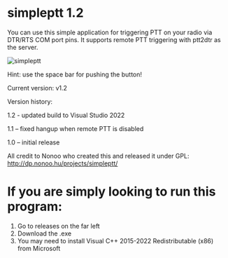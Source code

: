 # simpleptt 1.2

You can use this simple application for triggering PTT on your radio via DTR/RTS COM port pins.
It supports remote PTT triggering with ptt2dtr as the server.

![simpleptt](https://user-images.githubusercontent.com/16415681/206730734-7d6842e0-fd14-45ec-b4e1-681548cafb80.PNG)

Hint: use the space bar for pushing the button!

Current version: v1.2

Version history:

1.2 - updated build to Visual Studio 2022

1.1 – fixed hangup when remote PTT is disabled

1.0 – initial release

All credit to Nonoo who created this and released it under GPL: http://dp.nonoo.hu/projects/simpleptt/

# If you are simply looking to run this program:

1. Go to releases on the far left
2. Download the .exe 
3. You may need to install Visual C++ 2015-2022 Redistributable (x86) from Microsoft
